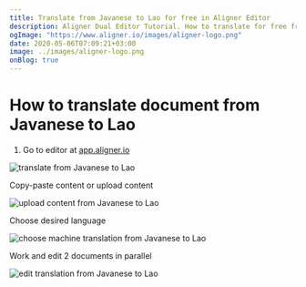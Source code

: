 ```yaml
---
title: Translate from Javanese to Lao for free in Aligner Editor
description: Aligner Dual Editor Tutorial. How to translate for free from Javanese to Lao. Aligner is multilingual document management platform. 
ogImage: "https://www.aligner.io/images/aligner-logo.png"
date: 2020-05-06T07:09:21+03:00
image: ../images/aligner-logo.png
onBlog: true
---
```


# How to translate document from Javanese to Lao

1. Go to editor at [app.aligner.io](https://app.aligner.io "Aligner App web page")

![translate from Javanese to Lao](../aligner-blank-editor.png "translate from Javanese to Lao")

Copy-paste content or upload content

![upload content from Javanese to Lao](../aligner-uploaded-document.png "upload content from Javanese to Lao")

Choose desired language

![choose machine translation from Javanese to Lao](../aligner-language-dropdown.png "choose machine translation from Javanese to Lao")

Work and edit 2 documents in parallel

![edit translation from Javanese to Lao](../aligner-double-sitded-editor.png "edit translation from Javanese to Lao")

